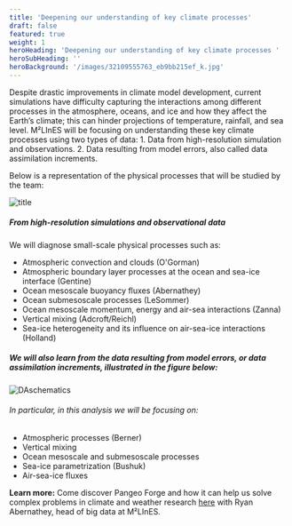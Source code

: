 ```yaml
---
title: 'Deepening our understanding of key climate processes'
draft: false
featured: true
weight: 1
heroHeading: 'Deepening our understanding of key climate processes '
heroSubHeading: ''
heroBackground: '/images/32109555763_eb9bb215ef_k.jpg'
---
```


Despite drastic improvements in climate model development, current simulations have difficulty capturing the interactions among different processes in the atmosphere, oceans, and ice and how they affect the Earth’s climate; this can hinder projections of temperature, rainfall, and sea level. 
M²LInES will be focusing on understanding these key climate processes using two types of data: 1. Data from high-resolution simulation and observations. 2. Data resulting from model errors, also called data assimilation increments.    
 
Below is a representation of the physical processes that will be studied by the team:

![title](/images/research/physical-processes-simple.png)

##### From high-resolution simulations and observational data
We will diagnose small-scale physical processes such as:


* Atmospheric convection and clouds (O'Gorman)
* Atmospheric boundary layer processes at the ocean and sea-ice interface (Gentine)
* Ocean mesoscale buoyancy fluxes (Abernathey)
* Ocean submesoscale processes (LeSommer)
* Ocean mesoscale momentum, energy and air-sea interactions (Zanna)
* Vertical mixing (Adcroft/Reichl)
* Sea-ice heterogeneity and its influence on air-sea-ice interactions (Holland)

##### We will also learn from the data resulting from model errors, or data assimilation increments, illustrated in the figure below:  

![DAschematics](/images/research/DAillustration-logo-small.png)

###### In particular, in this analysis we will be focusing on:

* Atmospheric processes (Berner)
* Vertical mixing
* Ocean mesoscale and submesoscale processes
* Sea-ice parametrization (Bushuk)
* Air-sea-ice fluxes 

**Learn more:**
Come discover Pangeo Forge and how it can help us solve complex problems in climate and weather research [here](https://vimeo.com/510830389) with Ryan Abernathey, head of big data at M²LInES. 
